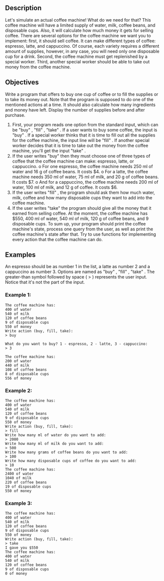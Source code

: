 ## Description
Let's simulate an actual coffee machine! What do we need for that? This coffee machine will
have a limited supply of water, milk, coffee beans, and disposable cups. Also, it will calculate
how much money it gets for selling coffee.
There are several options for the coffee machine we want you to implement: first, it should sell
coffee. It can make different types of coffee: espresso, latte, and cappuccino. Of course, each
variety requires a different amount of supplies, however, in any case, you will need only one
disposable cup for a drink. Second, the coffee machine must get replenished by a special worker.
Third, another special worker should be able to take out money from the coffee machine.

## Objectives
Write a program that offers to buy one cup of coffee or to fill the supplies or to take its money
out. Note that the program is supposed to do one of the mentioned actions at a time. It should
also calculate how many ingredients and money have left. Display the number of supplies before
and after purchase.
1. First, your program reads one option from the standard input, which can be "buy" , "fill" ,
"take" . If a user wants to buy some coffee, the input is "buy" . If a special worker thinks that it
is time to fill out all the supplies for the coffee machine, the input line will be "fill" . If another
special worker decides that it is time to take out the money from the coffee machine, you'll get
the input "take" .
2. If the user writes "buy" then they must choose one of three types of coffee that the coffee
machine can make: espresso, latte, or cappuccino.
o For one espresso, the coffee machine needs 250 ml of water and 16 g of coffee beans. It
costs $4.
o For a latte, the coffee machine needs 350 ml of water, 75 ml of milk, and 20 g of coffee
beans. It costs $7.
o And for a cappuccino, the coffee machine needs 200 ml of water, 100 ml of milk, and 12
g of coffee. It costs $6.
3. If the user writes "fill" , the program should ask them how much water, milk, coffee and how
many disposable cups they want to add into the coffee machine.
4. If the user writes "take" the program should give all the money that it earned from selling
coffee.
At the moment, the coffee machine has $550, 400 ml of water, 540 ml of milk, 120 g of coffee
beans, and 9 disposable cups.
To sum up, your program should print the coffee machine's state, process one query from the user, as
well as print the coffee machine's state after that. Try to use functions for implementing every action
that the coffee machine can do.

## Examples
An espresso should be as number 1 in the list, a latte as number 2 and a cappuccino as number 3.
Options are named as "buy" , "fill" , "take" .
The greater-than symbol followed by space ( > ) represents the user input. Notice that it's not the
part of the input.


### Example 1:
````
The coffee machine has:  
400 of water  
540 of milk  
120 of coffee beans  
9 of disposable cups  
550 of money  
Write action (buy, fill, take):  
> buy  

What do you want to buy? 1 - espresso, 2 - latte, 3 - cappuccino:     
> 3   

The coffee machine has:
200 of water
440 of milk
108 of coffee beans
8 of disposable cups
556 of money
````

### Example 2:
````
The coffee machine has:
400 of water
540 of milk
120 of coffee beans
9 of disposable cups
550 of money
Write action (buy, fill, take):
> fill
Write how many ml of water do you want to add:
> 2000
Write how many ml of milk do you want to add:
> 500
Write how many grams of coffee beans do you want to add:
> 100
Write how many disposable cups of coffee do you want to add:
> 10
The coffee machine has:
2400 of water
1040 of milk
220 of coffee beans
19 of disposable cups
550 of money
````

### Example 3:
````
The coffee machine has:
400 of water 
540 of milk
120 of coffee beans
9 of disposable cups
550 of money
Write action (buy, fill, take):
> take
I gave you $550
The coffee machine has:
400 of water
540 of milk
120 of coffee beans
9 of disposable cups
0 of money
````
